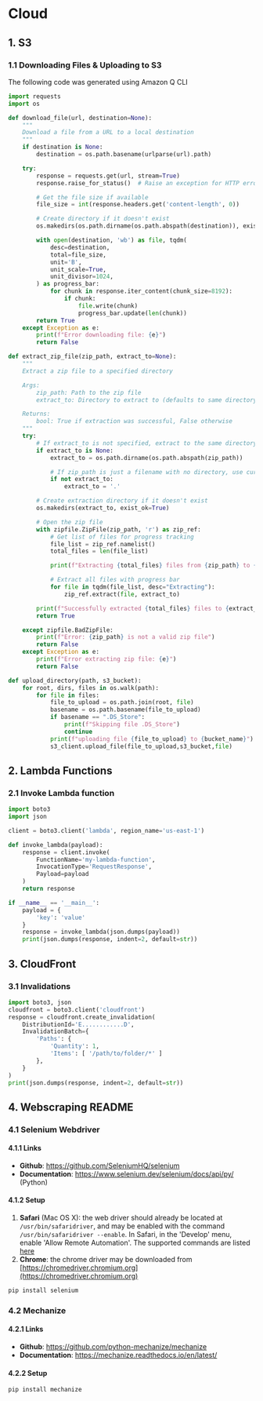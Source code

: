 # Cloud

## 1. S3

### 1.1 Downloading Files & Uploading to S3

The following code was generated using Amazon Q CLI

```python
import requests
import os

def download_file(url, destination=None):
    """
    Download a file from a URL to a local destination
    """
    if destination is None:
        destination = os.path.basename(urlparse(url).path)

    try:
        response = requests.get(url, stream=True)
        response.raise_for_status()  # Raise an exception for HTTP errors

        # Get the file size if available
        file_size = int(response.headers.get('content-length', 0))

        # Create directory if it doesn't exist
        os.makedirs(os.path.dirname(os.path.abspath(destination)), exist_ok=True)

        with open(destination, 'wb') as file, tqdm(
            desc=destination,
            total=file_size,
            unit='B',
            unit_scale=True,
            unit_divisor=1024,
        ) as progress_bar:
            for chunk in response.iter_content(chunk_size=8192):
                if chunk:
                    file.write(chunk)
                    progress_bar.update(len(chunk))
        return True
    except Exception as e:
        print(f"Error downloading file: {e}")
        return False
```

```python
def extract_zip_file(zip_path, extract_to=None):
    """
    Extract a zip file to a specified directory

    Args:
        zip_path: Path to the zip file
        extract_to: Directory to extract to (defaults to same directory as zip file)

    Returns:
        bool: True if extraction was successful, False otherwise
    """
    try:
        # If extract_to is not specified, extract to the same directory as the zip file
        if extract_to is None:
            extract_to = os.path.dirname(os.path.abspath(zip_path))

            # If zip_path is just a filename with no directory, use current directory
            if not extract_to:
                extract_to = '.'

        # Create extraction directory if it doesn't exist
        os.makedirs(extract_to, exist_ok=True)

        # Open the zip file
        with zipfile.ZipFile(zip_path, 'r') as zip_ref:
            # Get list of files for progress tracking
            file_list = zip_ref.namelist()
            total_files = len(file_list)

            print(f"Extracting {total_files} files from {zip_path} to {extract_to}")

            # Extract all files with progress bar
            for file in tqdm(file_list, desc="Extracting"):
                zip_ref.extract(file, extract_to)

        print(f"Successfully extracted {total_files} files to {extract_to}")
        return True

    except zipfile.BadZipFile:
        print(f"Error: {zip_path} is not a valid zip file")
        return False
    except Exception as e:
        print(f"Error extracting zip file: {e}")
        return False
```

```python
def upload_directory(path, s3_bucket):
    for root, dirs, files in os.walk(path):
        for file in files:
            file_to_upload = os.path.join(root, file)
            basename = os.path.basename(file_to_upload)
            if basename == ".DS_Store":
                print(f"Skipping file .DS_Store")
                continue
            print(f"uploading file {file_to_upload} to {bucket_name}")
            s3_client.upload_file(file_to_upload,s3_bucket,file)
```

## 2. Lambda Functions

### 2.1 Invoke Lambda function

```python
import boto3
import json

client = boto3.client('lambda', region_name='us-east-1')

def invoke_lambda(payload):
    response = client.invoke(
        FunctionName='my-lambda-function',
        InvocationType='RequestResponse',
        Payload=payload
    )
    return response

if __name__ == '__main__':
    payload = {
        'key': 'value'
    }
    response = invoke_lambda(json.dumps(payload))
    print(json.dumps(response, indent=2, default=str))
```


## 3. CloudFront

### 3.1 Invalidations

```python
import boto3, json
cloudfront = boto3.client('cloudfront')
response = cloudfront.create_invalidation(
    DistributionId='E............D',
    InvalidationBatch={
        'Paths': {
            'Quantity': 1,
            'Items': [ '/path/to/folder/*' ]
        },
    }
)
print(json.dumps(response, indent=2, default=str))
```


## 4. Webscraping README

### 4.1 Selenium Webdriver

#### 4.1.1 Links

- **Github**: https://github.com/SeleniumHQ/selenium
- **Documentation**: https://www.selenium.dev/selenium/docs/api/py/ (Python)

#### 4.1.2 Setup

1. **Safari** (Mac OS X): the web driver should already be located at `/usr/bin/safaridriver`, and may be enabled with the command `/usr/bin/safaridriver --enable`. In Safari, in the 'Develop' menu, enable 'Allow Remote Automation'.  The supported commands are listed [here](https://developer.apple.com/documentation/webkit/macos_webdriver_commands_for_safari_12_and_later)
2. **Chrome**: the chrome driver may be downloaded from [https://chromedriver.chromium.org](https://chromedriver.chromium.org)

```bash
pip install selenium
```


### 4.2 Mechanize

#### 4.2.1 Links

- **Github**: https://github.com/python-mechanize/mechanize
- **Documentation**: https://mechanize.readthedocs.io/en/latest/

#### 4.2.2 Setup

```bash
pip install mechanize
```

